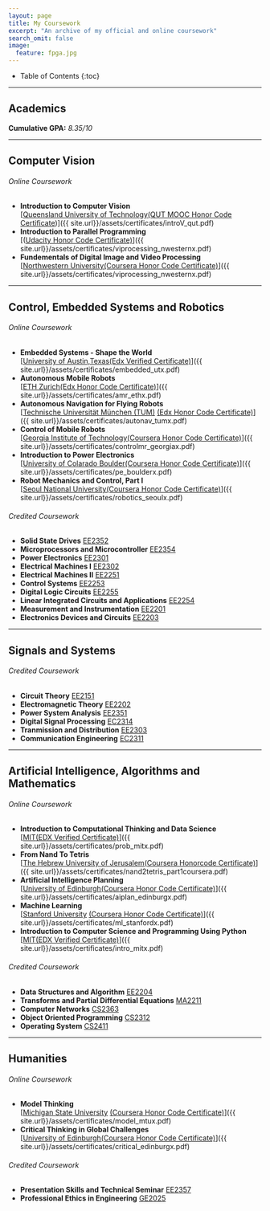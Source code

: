 ```yaml
---
layout: page
title: My Coursework 
excerpt: "An archive of my official and online coursework"
search_omit: false
image:
  feature: fpga.jpg
---
```

* Table of Contents
{:toc}

---

## Academics
**Cumulative GPA:** *8.35/10*<br/>

---


## Computer Vision

###### Online Coursework
* **Introduction to Computer Vision** <br /> [<u>Queensland University of Technology</u><u>(QUT MOOC Honor Code Certificate</u>)]({{ site.url}}/assets/certificates/introV_qut.pdf)
* **Introduction to Parallel Programming** <br />[(<u>Udacity Honor Code Certificate)</u>]({{ site.url}}/assets/certificates/viprocessing_nwesternx.pdf)
* **Fundementals of Digital Image and Video Processing** <br />[<u>Northwestern University</u><u>(Coursera Honor Code Certificate)</u>]({{ site.url}}/assets/certificates/viprocessing_nwesternx.pdf) 

---
 

## Control, Embedded Systems and Robotics

###### Online Coursework
* **Embedded Systems - Shape the World** <br /> [<u>University of Austin,Texas</u><u>(Edx Verified Certificate)</u>]({{ site.url}}/assets/certificates/embedded_utx.pdf)
* **Autonomous Mobile Robots**<br /> [<u>ETH Zurich</u><u>(Edx Honor Code Certificate)</u>]({{ site.url}}/assets/certificates/amr_ethx.pdf)
* **Autonomous Navigation for Flying Robots**<br />[<u>Technische Universität München (TUM)</u> <u>(Edx Honor Code Certificate)</u>]({{ site.url}}/assets/certificates/autonav_tumx.pdf)
* **Control of Mobile Robots**  <br />[<u>Georgia Institute of Technology</u><u>(Coursera Honor Code Certificate)</u>]({{ site.url}}/assets/certificates/controlmr_georgiax.pdf)
* **Introduction to Power Electronics** <br /> [<u>University of Colarado Boulder</u><u>(Coursera Honor Code Certificate)</u>]({{ site.url}}/assets/certificates/pe_boulderx.pdf)
* **Robot Mechanics and Control, Part I** <br /> [<u>Seoul National University</u><u>(Coursera Honor Code Certificate)</u>]({{ site.url}}/assets/certificates/robotics_seoulx.pdf)

###### Credited Coursework
* **Solid State Drives** <u>EE2352</u>
* **Microprocessors and Microcontroller** <u>EE2354</u>
* **Power Electronics** <u>EE2301</u>
* **Electrical Machines I** <u>EE2302</u>
* **Electrical Machines II** <u>EE2251</u>
* **Control Systems** <u>EE2253</u>
* **Digital Logic Circuits** <u>EE2255</u>
* **Linear Integrated Circuits and Applications** <u>EE2254</u>
* **Measurement and Instrumentation** <u>EE2201</u>
* **Electronics Devices and Circuits** <u>EE2203</u>

---


## Signals and Systems

###### Credited Coursework
* **Circuit Theory** <u>EE2151</u>
* **Electromagnetic Theory** <u>EE2202</u>
* **Power System Analysis** <u>EE2351</u>
* **Digital Signal Processing** <u>EC2314</u>
* **Tranmission and Distribution** <u>EE2303</u>
* **Communication Engineering** <u>EC2311</u>

---


## Artificial Intelligence, Algorithms and Mathematics 

###### Online Coursework
* **Introduction to Computational Thinking and Data Science** <br />[<u>MIT</u><u>(EDX Verified Certificate)</u>]({{ site.url}}/assets/certificates/prob_mitx.pdf)
* **From Nand To Tetris** <br />[<u>The Hebrew University of Jerusalem</u><u>(Coursera Honorcode Certificate)</u>]({{ site.url}}/assets/certificates/nand2tetris_part1coursera.pdf)
* **Artificial Intelligence Planning** <br />  [<u>University of Edinburgh</u><u>(Coursera Honor Code Certificate)</u>]({{ site.url}}/assets/certificates/aiplan_edinburgx.pdf)
* **Machine Learning** <br />[<u>Stanford University</u> <u>(Coursera Honor Code Certificate)</u>]({{ site.url}}/assets/certificates/ml_stanfordx.pdf)
* **Introduction to Computer Science and Programming Using Python** <br />[<u>MIT</u><u>(EDX Verified Certificate)</u>]({{ site.url}}/assets/certificates/intro_mitx.pdf)

###### Credited Coursework
* **Data Structures and Algorithm** <u>EE2204</u>
* **Transforms and Partial Differential Equations** <u>MA2211</u>
* **Computer Networks** <u>CS2363</u>
* **Object Oriented Programming** <u>CS2312</u>
* **Operating System** <u>CS2411</u>

---
 

## Humanities

###### Online Coursework
* **Model Thinking**  <br />[<u>Michigan State University</u> <u>(Coursera Honor Code Certificate)</u>]({{ site.url}}/assets/certificates/model_mtux.pdf)
* **Critical Thinking in Global Challenges**  <br /> [<u>University of Edinburgh</u><u>(Coursera Honor Code Certificate)</u>]({{ site.url}}/assets/certificates/critical_edinburgx.pdf)

###### Credited Coursework
* **Presentation Skills and Technical Seminar** <u>EE2357</u>
* **Professional Ethics in Engineering** <u>GE2025</u>
